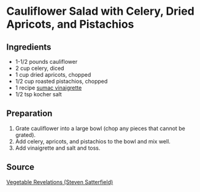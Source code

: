 # Cauliflower Salad with Celery, Dried Apricots, and Pistachios

## Ingredients

- 1-1/2 pounds cauliflower
- 2 cup celery, diced
- 1 cup dried apricots, chopped
- 1/2 cup roasted pistachios, chopped
- 1 recipe [sumac vinaigrette](sumac-vinaigrette.md)
- 1/2 tsp kocher salt

## Preparation

1. Grate cauliflower into a large bowl (chop any pieces that cannot be grated).
1. Add celery, apricots, and pistachios to the bowl and mix well.
1. Add vinaigrette and salt and toss.

## Source

[Vegetable Revelations (Steven Satterfield)](https://www.harpercollins.com/products/vegetable-revelations-steven-satterfield?variant=40650167189538)

